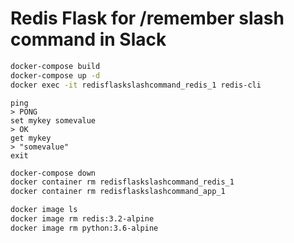 # Redis Flask for /remember slash command in Slack

```bash
docker-compose build
docker-compose up -d
docker exec -it redisflaskslashcommand_redis_1 redis-cli
```

```
ping
> PONG
set mykey somevalue
> OK
get mykey
> "somevalue"
exit
```

```bash
docker-compose down
docker container rm redisflaskslashcommand_redis_1
docker container rm redisflaskslashcommand_app_1

docker image ls
docker image rm redis:3.2-alpine
docker image rm python:3.6-alpine
```
